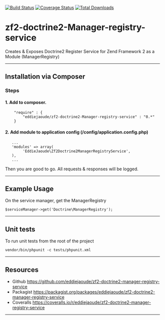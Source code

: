 [![Build Status](https://travis-ci.org/eddiejaoude/zf2-doctrine2-manager-registry-service.png)](https://travis-ci.org/eddiejaoude/zf2-doctrine2-manager-registry-service)
[![Coverage Status](https://coveralls.io/repos/eddiejaoude/zf2-doctrine2-manager-registry-service/badge.png?branch=master)](https://coveralls.io/r/eddiejaoude/zf2-doctrine2-manager-registry-service?branch=master)
[![Total Downloads](https://poser.pugx.org/eddiejaoude/zf2-doctrine2-manager-registry-service/downloads.png)](https://packagist.org/packages/eddiejaoude/zf2-doctrine2-manager-registry-service)

# zf2-doctrine2-Manager-registry-service

Creates &amp; Exposes Doctrine2 Register Service for Zend Framework 2 as a Module (ManagerRegistry)

---

## Installation via Composer

### Steps

#### 1. Add to composer.
```
    "require" : {
        "eddiejaoude/zf2-doctrine2-Manager-registry-service" : "0.*"
    }
```

#### 2. Add module to application config (/config/application.config.php)
```
   ...
   'modules' => array(
        'EddieJaoude\Zf2Doctrine2ManagerRegistryService',
   ),
   ...
```

Then you are good to go. All requests & responses will be logged.

---

## Example Usage

On the service manager, get the ManagerRegistry

```
$serviceManager->get('Doctrine\ManagerRegistry');
```

---

## Unit tests

To run unit tests from the root of the project

```
vendor/bin/phpunit -c tests/phpunit.xml
```

---

## Resources

* Github https://github.com/eddiejaoude/zf2-doctrine2-manager-registry-service
* Packagist https://packagist.org/packages/eddiejaoude/zf2-doctrine2-manager-registry-service
* Coveralls https://coveralls.io/r/eddiejaoude/zf2-doctrine2-manager-registry-service

---

